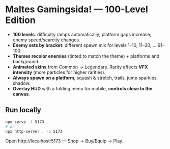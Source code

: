 
# Maltes Gamingsida! — 100-Level Edition

- **100 levels**: difficulty ramps automatically; platform gaps increase; enemy speed/scarcity changes.
- **Enemy sets by bracket**: different spawn mix for levels 1–10, 11–20, … 91–100.
- **Themes recolor enemies** (tinted to match the theme) + platforms and background.
- **Animated skins** from Common → Legendary. Rarity affects **VFX intensity** (more particles for higher rarities).
- **Always spawn on a platform**, squash & stretch, trails, jump sparkles, shadow.
- **Overlay HUD** with a folding menu for mobile, **controls close to the canvas**.

## Run locally
```bash
npx serve -l 5173
# or
npx http-server . -p 5173
```
Open http://localhost:5173 — Shop → Buy/Equip → Play.
